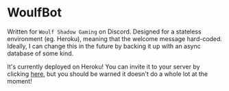 # WoulfBot

Written for `Woulf Shadow Gaming` on Discord.
Designed for a stateless environment (eg. Heroku), meaning that
the welcome message hard-coded. Ideally, I can change 
this in the future by backing it up with an async database of some kind.

It's currently deployed on Heroku! You can invite it to your server by
clicking 
[here](https://ptb.discord.com/api/oauth2/authorize?client_id=786352124229189652&permissions=68608&scope=bot),
but you should be warned it doesn't do a whole lot at the moment!